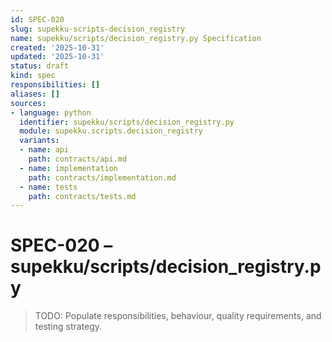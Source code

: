 ```yaml
---
id: SPEC-020
slug: supekku-scripts-decision_registry
name: supekku/scripts/decision_registry.py Specification
created: '2025-10-31'
updated: '2025-10-31'
status: draft
kind: spec
responsibilities: []
aliases: []
sources:
- language: python
  identifier: supekku/scripts/decision_registry.py
  module: supekku.scripts.decision_registry
  variants:
  - name: api
    path: contracts/api.md
  - name: implementation
    path: contracts/implementation.md
  - name: tests
    path: contracts/tests.md
---
```


# SPEC-020 – supekku/scripts/decision_registry.py

> TODO: Populate responsibilities, behaviour, quality requirements, and testing strategy.
